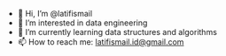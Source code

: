 - 👋 Hi, I’m @latifismail
- 👀 I’m interested in data engineering
- 🌱 I’m currently learning data structures and algorithms
- 📫 How to reach me: latifismail.id@gmail.com

<!---
latifismail/latifismail is a ✨ special ✨ repository because its `README.md` (this file) appears on your GitHub profile.
You can click the Preview link to take a look at your changes.
--->
